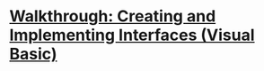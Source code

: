 # [Walkthrough: Creating and Implementing Interfaces (Visual Basic)](walkthrough-creating-and-implementing-interfaces.md)
